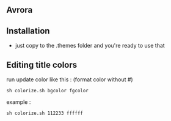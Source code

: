 ## Avrora

## Installation
- just copy to the .themes folder and you're ready to use that

## Editing title colors
run update color like this : (format color without #)
```
sh colorize.sh bgcolor fgcolor
```
example :
```
sh colorize.sh 112233 ffffff
```
